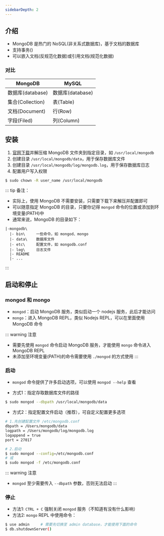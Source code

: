 ```yaml
---
sidebarDepth: 2
---
```


## 介绍

+ MongoDB 是热门的 NoSQL(非关系式数据库)，基于文档的数据库
+ 支持事务()
+ 可以嵌入文档(反规范化数据)或引用文档(规范化数据)


### 对比

MongoDB|MySQL
-|-
数据库(database)|数据库(database)
集合(Collection)|表(Table)
文档(Document)|行(Row)
字段(Filed)|列(Column)


## 安装

1. [官网下载](https://www.mongodb.com/try/download/community)并解压缩 MongoDB 文件夹到指定目录，如 `/usr/local/mongodb`
2. 创建目录 `/usr/local/mongodb/data`，用于保存数据库文件
3. 创建目录 `/usr/local/mongodb/log/mongodb.log`，用于保存数据库日志
4. 配置用户写入权限
```sh
$ sudo chown -R user_name /usr/local/mongodb
```

::: tip 备注：
+ 实际上，使用 MongoDB 不需要安装，只需要下载下来解压并配置即可
+ 可以随意指定 MongoDB 的目录，只要你记得 `mongod` 命令的位置或添加到环境变量(PATH)中
+ 通常来说，MongoDB 的目录如下：
```
|-mongodb\
  |- bin\     一些命令，如 mongod、mongo
  |- data\    数据库文件
  |- etc\     配置文件，如 mongodb.conf
  |- log\     日志文件
  |- README
  |- ...
```
:::




## 启动和停止


### mongod 和 mongo

+ `mongod`：启动 MongoDB 服务，类似启动一个 nodejs 服务，此后才能访问
+ `mongo`：进入 MongoDB REPL，类似 Nodejs REPL，可以在里面使用 MongoDB 命令

::: warning 注意
+ 需要先使用 `mongod` 命令启动 MongoDB 服务，才能使用 `mongo` 命令进入 MongoDB REPL
+ 未添加至环境变量(PATH)的命令需要使用 `./mongod` 的方式使用
:::


### 启动

+ `mongod` 命令提供了许多启动选项，可以使用 `mongod --help` 查看

+ 方式1：指定存取数据库文件的路径
```sh
$ sudo mongod --dbpath /usr/local/mongodb/data
```

+ 方式2：指定配置文件启动（推荐），可自定义配置更多选项
```sh
# 1.先创建配置文件 /etc/mongodb.conf
dbpath = /Users/mongodb/data
logpath = /Users/mongodb/log/mongodb.log
logappend = true
port = 27017

# 2.启动
$ sudo mongod --config=/etc/mongodb.conf
# 或
$ sudo mongod -f /etc/mongodb.conf
```

::: warning 注意
+ `mongod` 至少需要传入 `--dbpath` 参数，否则无法启动
:::


### 停止

+ 方法1: `CTRL + C` 强制关闭 `mongod` 服务（不知道有没有什么影响）
+ 方法2: `mongo` REPL 中使用命令：
```sh
$ use admin     # 需要先切换至 admin database，才能使用下面的命令
$ db.shutdownServer()
```

